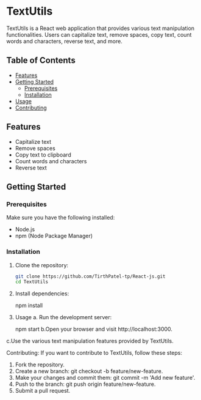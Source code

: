 # TextUtils

TextUtils is a React web application that provides various text manipulation functionalities. Users can capitalize text, remove spaces, copy text, count words and characters, reverse text, and more.

## Table of Contents
- [Features](#features)
- [Getting Started](#getting-started)
  - [Prerequisites](#prerequisites)
  - [Installation](#installation)
- [Usage](#usage)
- [Contributing](#contributing)

## Features

- Capitalize text
- Remove spaces
- Copy text to clipboard
- Count words and characters
- Reverse text

## Getting Started

### Prerequisites

Make sure you have the following installed:

- Node.js
- npm (Node Package Manager)

### Installation

1. Clone the repository:

   ```bash
   git clone https://github.com/TirthPatel-tp/React-js.git
   cd TextUtils

2. Install dependencies:

    npm install
3. Usage
  a. Run the development server:

    npm start
  b.Open your browser and visit http://localhost:3000.

  c.Use the various text manipulation features provided by TextUtils.

Contributing:
 If you want to contribute to TextUtils, follow these steps:

1. Fork the repository.
2. Create a new branch: git checkout -b feature/new-feature.
3. Make your changes and commit them: git commit -m 'Add new feature'.
4. Push to the branch: git push origin feature/new-feature.
5. Submit a pull request.